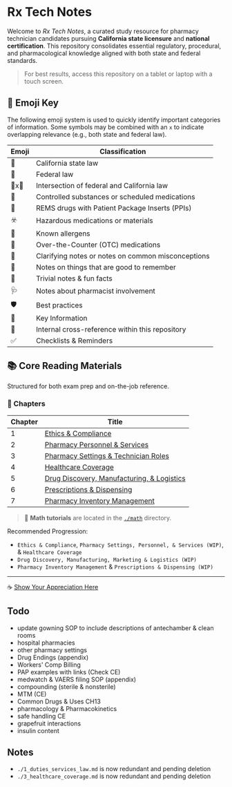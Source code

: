 # Rx Tech Notes

Welcome to *Rx Tech Notes*, a curated study resource for pharmacy technician candidates pursuing **California state licensure** and **national certification**. This repository consolidates essential regulatory, procedural, and pharmacological knowledge aligned with both state and federal standards.

> For best results, access this repository on a tablet or laptop with a touch screen.

## 🔖 Emoji Key

The following emoji system is used to quickly identify important categories of information. Some symbols may be combined with an `x` to indicate overlapping relevance (e.g., both state and federal law).

| Emoji | Classification |
|-------|----------------|
| 🐻 | California state law |
| 🦅 | Federal law |
| 🦅x🐻 | Intersection of federal and California law |
| 🔐 | Controlled substances or scheduled medications |
| 📰 | REMS drugs with Patient Package Inserts (PPIs) |
| ☣️ | Hazardous medications or materials |
| 🤧 | Known allergens |
| 💸 | Over-the-Counter (OTC) medications |
| 🚨 | Clarifying notes or notes on common misconceptions |
| 📍  | Notes on things that are good to remember |
| 🤯 | Trivial notes & fun facts |
| 🩺 | Notes about pharmacist involvement |
| 🛡️ | Best practices |
| 🔑 | Key Information |
| 🔗 | Internal cross-reference within this repository |
| ✅ | Checklists & Reminders |

## 📚 Core Reading Materials

Structured for both exam prep and on-the-job reference.

### 📖 Chapters

| Chapter | Title |
|---------|-------|
| 1 | [Ethics & Compliance](./ethics_compliance.md) |
| 2 | [Pharmacy Personnel & Services](./personnel_services.md) |
| 3 | [Pharmacy Settings & Technician Roles](./5_settings.md) |
| 4 | [Healthcare Coverage](./3_healthcare_coverage.md) |
| 5 | [Drug Discovery, Manufacturing, & Logistics](./2_discovery_manufacture_logistics.md) |
| 6 | [Prescriptions & Dispensing](./4_access_to_drugs.md) |
| 7 | [Pharmacy Inventory Management](./inventory_management.md) |

> 📁 **Math tutorials** are located in the [`./math`](./math) directory.

Recommended Progression:

- `Ethics & Compliance`, `Pharmacy Settings, Personnel, & Services (WIP)`, & `Healthcare Coverage`
- `Drug Discovery, Manufacturing, Marketing & Logistics (WIP)`
- `Pharmacy Inventory Management` & `Prescriptions & Dispensing (WIP)`

---

☕ [Show Your Appreciation Here](https://buymeacoffee.com/cat6)

## Todo

- update gowning SOP to include descriptions of antechamber & clean rooms
- hospital pharmacies
- other pharmacy settings
- Drug Endings (appendix)
- Workers' Comp Billing
- PAP examples with links (Check CE)
- medwatch & VAERS filing SOP (appendix)
- compounding (sterile & nonsterile)
- MTM (CE)
- Common Drugs & Uses CH13
- pharmacology & Pharmacokinetics
- safe handling CE
- grapefruit interactions
- insulin content

## Notes

- `./1_duties_services_law.md` is now redundant and pending deletion
- `./3_healthcare_coverage.md` is now redundant and pending deletion
